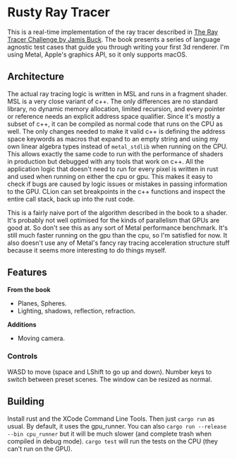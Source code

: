 # Rusty Ray Tracer

This is a real-time implementation of the ray tracer described in [The Ray Tracer Challenge by Jamis Buck](http://raytracerchallenge.com). 
The book presents a series of language agnostic test cases that guide you through writing your first 3d renderer. 
I'm using Metal, Apple's graphics API, so it only supports macOS.

## Architecture 

The actual ray tracing logic is written in MSL and runs in a fragment shader. MSL is a very close variant of 
c++. The only differences are no standard library, no dynamic memory allocation, limited recursion, and every 
pointer or reference needs an explicit address space qualifier. Since it's mostly a subset of c++, it can be 
compiled as normal code that runs on the CPU as well. The only changes needed to make it valid c++ is defining the 
address space keywords as macros that expand to an empty string and using my own linear algebra types instead of 
`metal_stdlib` when running on the CPU. This allows exactly the same code to run with the performance of shaders in production 
but debugged with any tools that work on c++. All the application logic that doesn't need to run for every pixel is written 
in rust and used when running on either the cpu or gpu. This makes it easy to check if bugs are caused by logic 
issues or mistakes in passing information to the GPU. CLion can set breakpoints in the c++ functions and inspect the 
entire call stack, back up into the rust code. 

This is a fairly naive port of the algorithm described in the book to a shader. It's probably not well optimised for 
the kinds of parallelism that GPUs are good at. So don't see this as any sort of Metal performance benchmark. 
It's still much faster running on the gpu than the cpu, so I'm satisfied for now. It also doesn't 
use any of Metal's fancy ray tracing acceleration structure stuff because it seems more interesting to do things myself. 

## Features

**From the book**

- Planes, Spheres.
- Lighting, shadows, reflection, refraction.

**Additions**

- Moving camera. 

### Controls

WASD to move (space and LShift to go up and down). 
Number keys to switch between preset scenes. 
The window can be resized as normal. 

## Building

Install rust and the XCode Command Line Tools. Then just `cargo run` as usual. 
By default, it uses the gpu_runner. You can also `cargo run --release --bin cpu_runner` 
but it will be much slower (and complete trash when compiled in debug mode). 
`cargo test` will run the tests on the CPU (they can't run on the GPU).